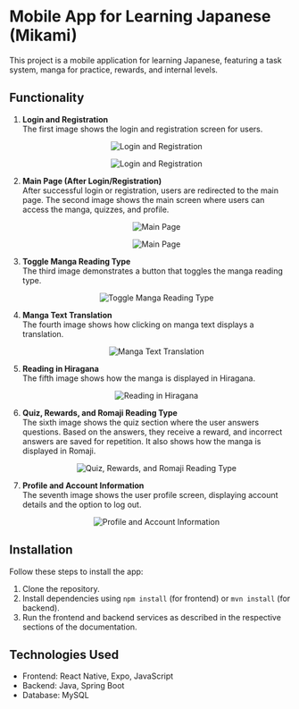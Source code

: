 # Mobile App for Learning Japanese (Mikami)

This project is a mobile application for learning Japanese, featuring a task system, manga for practice, rewards, and internal levels.

## Functionality

1. **Login and Registration**  
   The first image shows the login and registration screen for users.

   <p align="center">
     <img src="https://github.com/maksym7576/Miku_japanese_phone_app/blob/main/images/login.jpg?raw=true" alt="Login and Registration">
   </p>
   <p align="center">
     <img src="https://github.com/maksym7576/Miku_japanese_phone_app/blob/main/images/registration.jpg?raw=true" alt="Login and Registration">
   </p>

2. **Main Page (After Login/Registration)**  
   After successful login or registration, users are redirected to the main page. The second image shows the main screen where users can access the manga, quizzes, and profile.

   <p align="center">
     <img src="https://github.com/maksym7576/Miku_japanese_phone_app/blob/main/images/main_screen.jpg?raw=true" alt="Main Page">
   </p>
    <p align="center">
     <img src="https://github.com/maksym7576/Miku_japanese_phone_app/blob/main/images/Lesson_page.jpg?raw=true" alt="Main Page">
   </p>

3. **Toggle Manga Reading Type**  
   The third image demonstrates a button that toggles the manga reading type.

   <p align="center">
     <img src="https://github.com/maksym7576/Miku_japanese_phone_app/blob/main/images/manga_1.jpg?raw=true" alt="Toggle Manga Reading Type">
   </p>

4. **Manga Text Translation**  
   The fourth image shows how clicking on manga text displays a translation.

   <p align="center">
     <img src="https://github.com/maksym7576/Miku_japanese_phone_app/blob/main/images/manga_2.jpg?raw=true" alt="Manga Text Translation">
   </p>

5. **Reading in Hiragana**  
   The fifth image shows how the manga is displayed in Hiragana.

   <p align="center">
     <img src="https://github.com/maksym7576/Miku_japanese_phone_app/blob/main/images/manga_3.jpg?raw=true" alt="Reading in Hiragana">
   </p>

6. **Quiz, Rewards, and Romaji Reading Type**  
   The sixth image shows the quiz section where the user answers questions. Based on the answers, they receive a reward, and incorrect answers are saved for repetition. It also shows how the manga is displayed in Romaji.

   <p align="center">
     <img src="https://github.com/maksym7576/Miku_japanese_phone_app/blob/main/images/manga_4.jpg?raw=true" alt="Quiz, Rewards, and Romaji Reading Type">
   </p>

7. **Profile and Account Information**  
   The seventh image shows the user profile screen, displaying account details and the option to log out.

   <p align="center">
     <img src="https://github.com/maksym7576/Miku_japanese_phone_app/blob/main/images/profile.jpg?raw=true" alt="Profile and Account Information">
   </p>

## Installation

Follow these steps to install the app:

1. Clone the repository.
2. Install dependencies using `npm install` (for frontend) or `mvn install` (for backend).
3. Run the frontend and backend services as described in the respective sections of the documentation.

## Technologies Used

- Frontend: React Native, Expo, JavaScript
- Backend: Java, Spring Boot
- Database: MySQL
